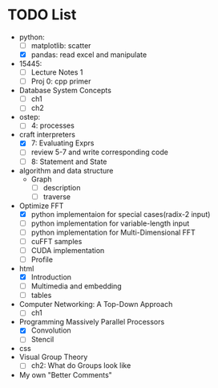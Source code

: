# TODO List
* python:
  * [ ] matplotlib: scatter
  * [x] pandas: read excel and manipulate
* 15445:
  * [ ] Lecture Notes 1
  * [ ] Proj 0: cpp primer 
* Database System Concepts
  * [ ] ch1
  * [ ] ch2
* ostep:
  * [ ] 4: processes
* craft interpreters
  * [x] 7: Evaluating Exprs
  * [ ] review 5-7 and write corresponding code
  * [ ] 8: Statement and State
* algorithm and data structure
  * Graph
    * [ ] description
    * [ ] traverse
* Optimize FFT
  * [x] python implementaion for special cases(radix-2 input)
  * [ ] python implementation for variable-length input
  * [ ] python implementation for Multi-Dimensional FFT
  * [ ] cuFFT samples
  * [ ] CUDA implementation
  * [ ] Profile
* html
  * [x] Introduction
  * [ ] Multimedia and embedding 
  * [ ] tables
* Computer Networking: A Top-Down Approach
  * [ ] ch1
* Programming Massively Parallel Processors
  * [x] Convolution
  * [ ] Stencil
* css
* Visual Group Theory
  * [ ] ch2: What do Groups look like
* My own "Better Comments"
